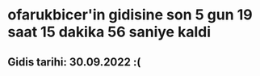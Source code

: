 # ofarukbicer'in gidisine son 5 gun 19 saat 15 dakika 56 saniye kaldi

## Gidis tarihi: 30.09.2022 :(